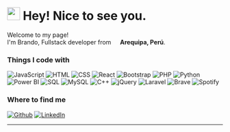 <h1><img src="https://emojis.slackmojis.com/emojis/images/1531849430/4246/blob-sunglasses.gif?1531849430" width="30"/> Hey! Nice to see you.</h1>


<p>Welcome to my page! </br> I'm Brando, Fullstack developer from <img src="https://cdn-icons-png.flaticon.com/128/197/197563.png" width="13"/> <b>Arequipa, Perú</b>.</p>
<h3>Things I code with</h3>
<p>
<img alt="JavaScript" src="https://img.shields.io/badge/-JavaScript-F7DF1E?style=flat-square&logo=javascript&logoColor=black" />
<img alt="HTML" src="https://img.shields.io/badge/-HTML5-E34F26?style=flat-square&logo=html5&logoColor=white" />
<img alt="CSS" src="https://img.shields.io/badge/-CSS3-1572B6?style=flat-square&logo=css3&logoColor=white" />
<img alt="React" src="https://img.shields.io/badge/-React-61DAFB?style=flat-square&logo=react&logoColor=black" />
<img alt="Bootstrap" src="https://img.shields.io/badge/-Bootstrap-7952B3?style=flat-square&logo=bootstrap&logoColor=white" />
<img alt="PHP" src="https://img.shields.io/badge/-PHP-777BB4?style=flat-square&logo=php&logoColor=white" />
<img alt="Python" src="https://img.shields.io/badge/-Python-3776AB?style=flat-square&logo=python&logoColor=white" />
<img alt="Power BI" src="https://img.shields.io/badge/-Power%20BI-F2C811?style=flat-square&logo=power-bi&logoColor=black" />
<img alt="SQL" src="https://img.shields.io/badge/-SQL-4479A1?style=flat-square&logo=postgresql&logoColor=white" />
<img alt="MySQL" src="https://img.shields.io/badge/-MySQL-4479A1?style=flat-square&logo=mysql&logoColor=white" />
<img alt="C++" src="https://img.shields.io/badge/-C++-00599C?style=flat-square&logo=c%2B%2B&logoColor=white" />
<img alt="jQuery" src="https://img.shields.io/badge/-jQuery-0769AD?style=flat-square&logo=jquery&logoColor=white" />
<img alt="Laravel" src="https://img.shields.io/badge/-Laravel-FF2D20?style=flat-square&logo=laravel&logoColor=white" />
<img alt="Brave" src="https://img.shields.io/badge/-Brave-FB542B?style=flat-square&logo=brave&logoColor=white" />
<img alt="Spotify" src="https://img.shields.io/badge/-Spotify-1ED760?style=flat-square&logo=spotify&logoColor=white" />
</p>

<h3>Where to find me</h3>
<p><a href="https://github.com/BrandoPinto" target="_blank"><img alt="Github" src="https://img.shields.io/badge/GitHub-%2312100E.svg?&style=for-the-badge&logo=Github&logoColor=white" /></a> <a href="https://www.linkedin.com/in/brando-pinto-2109b5208/" target="_blank"><img alt="LinkedIn" src="https://img.shields.io/badge/linkedin-%230077B5.svg?&style=for-the-badge&logo=linkedin&logoColor=white" />

------------
